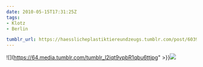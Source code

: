 ```yaml
---
date: 2010-05-15T17:31:25Z
tags:
- Klotz
- Berlin

tumblr_url: https://haesslicheplastiktiereundzeugs.tumblr.com/post/603967345
---
```

![](https://64.media.tumblr.com/tumblr_l2iqt9vpbR1qbu6ttjpg" >}}![](https://64.media.tumblr.com/tumblr_l2iqtnGvFY1qbu6tt.jpg)

